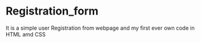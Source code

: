 # Registration_form
It is a simple user Registration from webpage and my first ever own code in HTML amd CSS 
